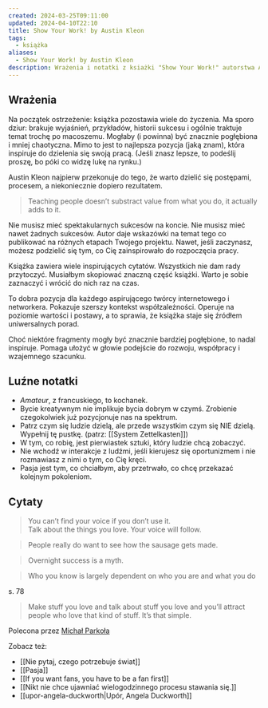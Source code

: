 ```yaml
---
created: 2024-03-25T09:11:00
updated: 2024-04-10T22:10
title: Show Your Work! by Austin Kleon
tags:
  - książka
aliases:
  - Show Your Work! by Austin Kleon
description: Wrażenia i notatki z ksiażki "Show Your Work!" autorstwa Austina Kleona
---
```

## Wrażenia

Na początek ostrzeżenie: książka pozostawia wiele do życzenia. Ma sporo dziur: brakuje wyjaśnień, przykładów, historii sukcesu i ogólnie traktuje temat trochę po macoszemu. Mogłaby (i powinna) być znacznie pogłębiona i mniej chaotyczna. Mimo to jest to najlepsza pozycja (jaką znam), która inspiruje do dzielenia się swoją pracą. (Jeśli znasz lepsze, to podeślij proszę, bo póki co widzę lukę na rynku.)

Austin Kleon najpierw przekonuje do tego, że warto dzielić się postępami, procesem, a niekoniecznie dopiero rezultatem.

> Teaching people doesn’t substract value from what you do, it actually adds to it.

Nie musisz mieć spektakularnych sukcesów na koncie. Nie musisz mieć nawet żadnych sukcesów. Autor daje wskazówki na temat tego co publikować na różnych etapach Twojego projektu. Nawet, jeśli zaczynasz, możesz podzielić się tym, co Cię zainspirowało do rozpoczęcia pracy.

Książka zawiera wiele inspirujących cytatów. Wszystkich nie dam rady przytoczyć. Musiałbym skopiować znaczną część książki. Warto je sobie zaznaczyć i wrócić do nich raz na czas.

To dobra pozycja dla każdego aspirującego twórcy internetowego i networkera. Pokazuje szerszy kontekst współzależności. Operuje na poziomie wartości i postawy, a to sprawia, że książka staje się źródłem uniwersalnych porad.

Choć niektóre fragmenty mogły być znacznie bardziej pogłębione, to nadal inspiruje. Pomaga ułożyć w głowie podejście do rozwoju, współpracy i wzajemnego szacunku.

## Luźne notatki

- _Amateur_, z francuskiego, to kochanek.
- Bycie kreatywnym nie implikuje bycia dobrym w czymś. Zrobienie czegokolwiek już pozycjonuje nas na spektrum.
- Patrz czym się ludzie dzielą, ale przede wszystkim czym się NIE dzielą. Wypełnij tę pustkę. (patrz: [[System Zettelkasten]])
- W tym, co robię, jest pierwiastek sztuki, który ludzie chcą zobaczyć.
- Nie wchodź w interakcje z ludźmi, jeśli kierujesz się oportunizmem i nie rozmawiasz z nimi o tym, co Cię kręci.
- Pasja jest tym, co chciałbym, aby przetrwało, co chcę przekazać kolejnym pokoleniom.

## Cytaty

> You can’t find your voice if you don’t use it.  
> Talk about the things you love. Your voice will follow.

> People really do want to see how the sausage gets made.

> Overnight success is a myth.

> Who you know is largely dependent on who you are and what you do

s. 78

> Make stuff you love and talk about stuff you love and you’ll attract people who love that kind of stuff. It’s that simple.

Polecona przez [Michał Parkoła](https://www.linkedin.com/in/michalparkola/)

Zobacz też:
- [[Nie pytaj, czego potrzebuje świat]]
- [[Pasja]]
- [[If you want fans, you have to be a fan first]]
- [[Nikt nie chce ujawniać wielogodzinnego procesu stawania się.]]
- [[upor-angela-duckworth|Upór, Angela Duckworth]]
